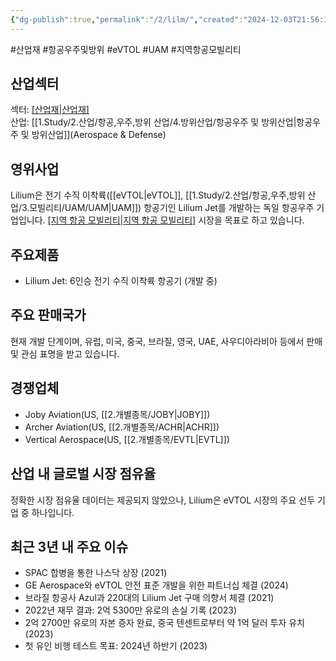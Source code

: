 ```yaml
---
{"dg-publish":true,"permalink":"/2/lilm/","created":"2024-12-03T21:56:16.596+09:00","updated":"2025-06-03T20:05:59.893+09:00"}
---
```


#산업재 #항공우주및방위 #eVTOL #UAM #지역항공모빌리티

## 산업섹터

섹터: [[산업재\|산업재]](Industrials)  
산업: [[1.Study/2.산업/항공,우주,방위 산업/4.방위산업/항공우주 및 방위산업\|항공우주 및 방위산업]](Aerospace & Defense)

## 영위사업

Lilium은 전기 수직 이착륙([[eVTOL\|eVTOL]], [[1.Study/2.산업/항공,우주,방위 산업/3.모빌리티/UAM/UAM\|UAM]]) 항공기인 Lilium Jet를 개발하는 독일 항공우주 기업입니다. [[지역 항공 모빌리티\|지역 항공 모빌리티]](RAM) 시장을 목표로 하고 있습니다.

## 주요제품

- Lilium Jet: 6인승 전기 수직 이착륙 항공기 (개발 중)

## 주요 판매국가

현재 개발 단계이며, 유럽, 미국, 중국, 브라질, 영국, UAE, 사우디아라비아 등에서 판매 및 관심 표명을 받고 있습니다.

## 경쟁업체

- Joby Aviation(US, [[2.개별종목/JOBY\|JOBY]])
- Archer Aviation(US, [[2.개별종목/ACHR\|ACHR]])
- Vertical Aerospace(US, [[2.개별종목/EVTL\|EVTL]])

## 산업 내 글로벌 시장 점유율

정확한 시장 점유율 데이터는 제공되지 않았으나, Lilium은 eVTOL 시장의 주요 선두 기업 중 하나입니다.

## 최근 3년 내 주요 이슈

- SPAC 합병을 통한 나스닥 상장 (2021)
- GE Aerospace와 eVTOL 안전 표준 개발을 위한 파트너십 체결 (2024)
- 브라질 항공사 Azul과 220대의 Lilium Jet 구매 의향서 체결 (2021)
- 2022년 재무 결과: 2억 5300만 유로의 손실 기록 (2023)
- 2억 2700만 유로의 자본 증자 완료, 중국 텐센트로부터 약 1억 달러 투자 유치 (2023)
- 첫 유인 비행 테스트 목표: 2024년 하반기 (2023)